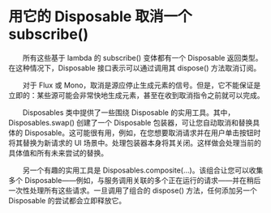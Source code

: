 # 用它的 Disposable 取消一个 subscribe()

&emsp;&emsp;所有这些基于 lambda 的 subscribe() 变体都有一个 Disposable 返回类型。在这种情况下，Disposable 接口表示可以通过调用其 dispose() 方法取消订阅。

&emsp;&emsp;对于 Flux 或 Mono，取消是源应停止生成元素的信号。但是，它不能保证是立即的：某些源可能会非常快地生成元素，甚至在收到取消指令之前就可以完成。

&emsp;&emsp;Disposables 类中提供了一些围绕 Disposable 的实用工具。其中，Disposables.swap() 创建了一个 Disposable 包装器，可让您自动取消和替换具体的 Disposable。这可能很有用，例如，在您想要取消请求并在用户单击按钮时将其替换为新请求的 UI 场景中。处理包装器本身将其关闭。这样做会处理当前的具体值和所有未来尝试的替换。

&emsp;&emsp;另一个有趣的实用工具是 Disposables.composite(…)。该组合让您可以收集多个 Disposable——例如，与服务调用关联的多个正在运行的请求——并在稍后一次性处理所有这些请求。一旦调用了组合的 dispose() 方法，任何添加另一个 Disposable 的尝试都会立即释放它。

